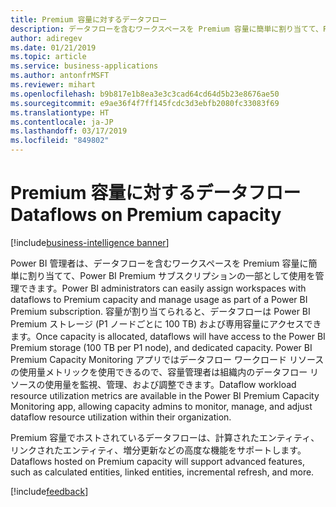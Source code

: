 ```yaml
---
title: Premium 容量に対するデータフロー
description: データフローを含むワークスペースを Premium 容量に簡単に割り当てて、Power BI Premium サブスクリプションの一部として使用を管理します。
author: adiregev
ms.date: 01/21/2019
ms.topic: article
ms.service: business-applications
ms.author: antonfrMSFT
ms.reviewer: mihart
ms.openlocfilehash: b9b817e1b8ea3e3c3cad64cd64d5b23e8676ae50
ms.sourcegitcommit: e9ae36f4f7ff145fcdc3d3ebfb2080fc33083f69
ms.translationtype: HT
ms.contentlocale: ja-JP
ms.lasthandoff: 03/17/2019
ms.locfileid: "849802"
---
```

# <a name="dataflows-on-premium-capacity"></a><span data-ttu-id="1fad4-103">Premium 容量に対するデータフロー</span><span class="sxs-lookup"><span data-stu-id="1fad4-103">Dataflows on Premium capacity</span></span>
[!include[business-intelligence banner](../../../includes/business-intelligence.md)]



<span data-ttu-id="1fad4-104">Power BI 管理者は、データフローを含むワークスペースを Premium 容量に簡単に割り当てて、Power BI Premium サブスクリプションの一部として使用を管理できます。</span><span class="sxs-lookup"><span data-stu-id="1fad4-104">Power BI administrators can easily assign workspaces with dataflows to Premium capacity and manage usage as part of a Power BI Premium subscription.</span></span> <span data-ttu-id="1fad4-105">容量が割り当てられると、データフローは Power BI Premium ストレージ (P1 ノードごとに 100 TB) および専用容量にアクセスできます。</span><span class="sxs-lookup"><span data-stu-id="1fad4-105">Once capacity is allocated, dataflows will have access to the Power BI Premium storage (100 TB per P1 node), and dedicated capacity.</span></span> <span data-ttu-id="1fad4-106">Power BI Premium Capacity Monitoring アプリではデータフロー ワークロード リソースの使用量メトリックを使用できるので、容量管理者は組織内のデータフロー リソースの使用量を監視、管理、および調整できます。</span><span class="sxs-lookup"><span data-stu-id="1fad4-106">Dataflow workload resource utilization metrics are available in the Power BI Premium Capacity Monitoring app, allowing capacity admins to monitor, manage, and adjust dataflow resource utilization within their organization.</span></span>

<span data-ttu-id="1fad4-107">Premium 容量でホストされているデータフローは、計算されたエンティティ、リンクされたエンティティ、増分更新などの高度な機能をサポートします。</span><span class="sxs-lookup"><span data-stu-id="1fad4-107">Dataflows hosted on Premium capacity will support advanced features, such as calculated entities, linked entities, incremental refresh, and more.</span></span>

[!include[feedback](../../includes/service-feedback.md)]